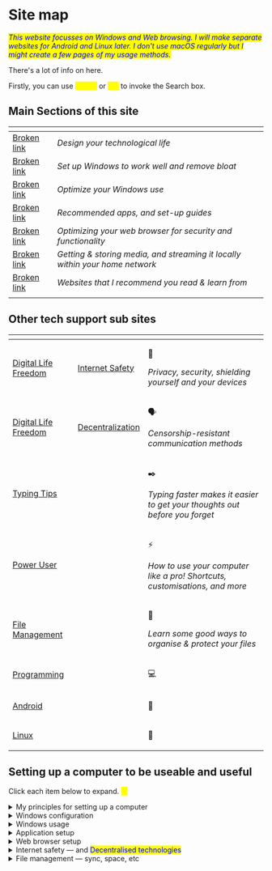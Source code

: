 # Site map

_<mark style="color:blue;">This website focusses on Windows and Web browsing. I will make separate websites for Android and Linux later. I don't use macOS regularly but I might create a few pages of my usage methods.</mark>_

There's a lot of info on here.&#x20;

Firstly, you can use <mark style="color:yellow;">`Ctrl+K`</mark> or <mark style="color:yellow;">`⌘+K`</mark> to invoke the Search box.

## Main Sections of this site

<table data-view="cards"><thead><tr><th data-card-target data-type="content-ref"></th><th></th></tr></thead><tbody><tr><td><a href="broken-reference">Broken link</a></td><td><em>Design your technological life</em></td></tr><tr><td><a href="broken-reference">Broken link</a></td><td><em>Set up Windows to work well and remove bloat</em></td></tr><tr><td><a href="broken-reference">Broken link</a></td><td><em>Optimize your Windows use</em></td></tr><tr><td><a href="broken-reference">Broken link</a></td><td><em>Recommended apps, and set-up guides</em> </td></tr><tr><td><a href="broken-reference">Broken link</a></td><td><em>Optimizing your web browser for security and functionality</em></td></tr><tr><td><a href="broken-reference">Broken link</a></td><td><em>Getting &#x26; storing media, and streaming it locally within your home network</em></td></tr><tr><td><a href="broken-reference">Broken link</a></td><td><em>Websites that I recommend you read &#x26; learn from</em></td></tr><tr><td></td><td></td></tr></tbody></table>

## Other tech support sub sites

<table data-view="cards"><thead><tr><th data-card-target data-type="content-ref"></th><th data-type="content-ref"></th><th></th></tr></thead><tbody><tr><td><a href="https://app.gitbook.com/o/HGV4O8QFvR73oXn7Uxww/s/rM42SLcssAVNZFBbEvpa/">Digital Life Freedom</a></td><td><a href="https://app.gitbook.com/s/rM42SLcssAVNZFBbEvpa/internet-safety">Internet Safety</a></td><td><p>🔐</p><p><em>Privacy, security, shielding yourself and your devices</em></p></td></tr><tr><td><a href="https://app.gitbook.com/o/HGV4O8QFvR73oXn7Uxww/s/rM42SLcssAVNZFBbEvpa/">Digital Life Freedom</a></td><td><a href="https://app.gitbook.com/s/rM42SLcssAVNZFBbEvpa/decentralization">Decentralization</a></td><td><p>🗣️</p><p><em>Censorship-resistant communication methods</em></p></td></tr><tr><td><a href="https://app.gitbook.com/o/HGV4O8QFvR73oXn7Uxww/s/gumdVstDjfg97ryYDFqd/">Typing Tips</a></td><td></td><td><p>✒️</p><p><em>Typing faster makes it easier to get your thoughts out before you forget</em></p></td></tr><tr><td><a href="https://app.gitbook.com/o/HGV4O8QFvR73oXn7Uxww/s/qA7gVdU3GXPI3OOuI1Ep/">Power User</a></td><td></td><td><p>⚡</p><p><em>How to use your computer like a pro! Shortcuts, customisations, and more</em></p></td></tr><tr><td><a href="https://app.gitbook.com/o/HGV4O8QFvR73oXn7Uxww/s/52ZBaMLs5j9jIx6jPZE4/">File Management</a></td><td></td><td><p>📂</p><p><em>Learn some good ways to organise &#x26; protect your files</em></p></td></tr><tr><td><a href="https://app.gitbook.com/o/HGV4O8QFvR73oXn7Uxww/s/PGFhTwaf64W6DvNZMIq3/">Programming</a></td><td></td><td><p>💻</p><p> </p></td></tr><tr><td><a href="https://app.gitbook.com/o/HGV4O8QFvR73oXn7Uxww/s/RoagBu006ype0QfSIBD3/">Android</a></td><td></td><td><p>🤖</p><p> </p></td></tr><tr><td><a href="https://app.gitbook.com/o/HGV4O8QFvR73oXn7Uxww/s/dReyb7SQDRqnv8dfJBKn/">Linux</a></td><td></td><td><p>🐧</p><p> </p></td></tr></tbody></table>



## Setting up a computer to be useable and useful

Click each item below to expand. <mark style="color:yellow;">**↓**</mark>

<details>

<summary>My principles for setting up a computer</summary>

* [decreasing-distraction.md](../principles-of-setup/decreasing-distraction.md "mention")
* [software-and-os-configuration.md](../principles-of-setup/software-and-os-configuration.md "mention") — Configuring the operating system to be uninvasive
* [hardware-selection](../principles-of-setup/hardware-selection/ "mention") — Choosing hardware that is ergonomic and unobtrusive
* [crafting-your-environment.md](../principles-of-setup/crafting-your-environment.md "mention") — Crafting your computer environment for focus.
* [back-up-everything-you-spend-time-creating.md](../principles-of-setup/back-up-everything-you-spend-time-creating.md "mention")<mark style="color:red;">!!!</mark>

</details>

<details>

<summary>Windows configuration</summary>

* [setting-up-a-new-windows-11-system](../windows-configuration/setting-up-a-new-windows-11-system/ "mention")
* [startup-apps.md](../windows-configuration/startup-apps.md "mention")
* [third-party-apps](../windows-configuration/third-party-apps/ "mention")
  * Apps for special features
  * [software-management.md](../windows-configuration/third-party-apps/software-management.md "mention") — Uninstaller apps
* [edge-make-it-stop.md](../windows-configuration/edge-make-it-stop.md "mention") — Simple ways to make Microsoft Edge shut the fucking fuck up
* [removing-bloatware](../windows-configuration/removing-bloatware/ "mention")
* [automating-tasks](../windows-configuration/automating-tasks/ "mention")
  * [time-synchronization.md](../windows-configuration/automating-tasks/time-synchronization.md "mention")

</details>

<details>

<summary>Windows usage</summary>

* [windows-tools.md](../windows-usage/windows-tools.md "mention") — tools that are already built in!
* [powertoys-tools.md](../windows-usage/powertoys-tools.md "mention") — tools to power up your computer
* [tips-on-handling-bugs.md](../windows-usage/tips-on-handling-bugs.md "mention")

</details>

<details>

<summary>Application setup</summary>

Introduction to [Broken link](broken-reference "mention").

* [getting-the-apps-you-need.md](../application-setup/application-setup/getting-the-apps-you-need.md "mention") in the first place
* [Broken link](broken-reference "mention")
* [Broken link](broken-reference "mention")
* [configuring-large-complex-apps.md](../application-setup/application-setup/configuring-large-complex-apps.md "mention") (e.g. performance settings in Photoshop)

</details>

<details>

<summary>Web browser setup</summary>

* [my-default-settings.md](../web-browser-setup/my-default-settings.md "mention")
* Good [browser-extensions.md](../web-browser-setup/browser-extensions.md "mention")
* [privacy-and-telemetry.md](../web-browser-setup/privacy-and-telemetry.md "mention")
* [passwords-and-security.md](../web-browser-setup/passwords-and-security.md "mention")

</details>

<details>

<summary>Internet safety — and <mark style="color:blue;">Decentralised technologies</mark> </summary>

* [Broken link](broken-reference "mention")&#x20;
* [Broken link](broken-reference "mention")&#x20;
  * [Broken link](broken-reference "mention")
  * cloud booting OS — swarm, deboot
  * file storage&#x20;
* [Broken link](broken-reference "mention") — circumventing simple website blocks when your government is a bit stupid and technologically inept&#x20;

</details>

<details>

<summary>File management — sync, space, etc</summary>

[Broken link](broken-reference "mention") — good management of files and personal data; difference between data storage (disks: HDDs, SSDs, flash, etc) and memory (RAM)

* [Broken link](broken-reference "mention") — windirstat \&simlr
* [Broken link](broken-reference "mention") — Backup, sync, file streaming — reasons, services, pros & cons
* [Broken link](broken-reference "mention") — Making it easier to find your files in the future
* [Broken link](broken-reference "mention")
  * Long-term vs short-term files and what type of hard drive to put them on
  * Shortest term: scratch disks (apps like Photoshop), pagefile.sys, swap space

</details>





